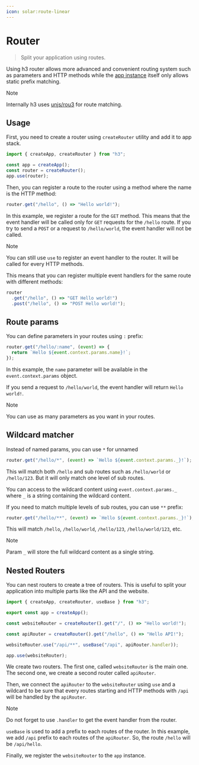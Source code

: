 ```yaml
---
icon: solar:route-linear
---
```


# Router

> Split your application using routes.

Using h3 router allows more advanced and convenient routing system such as parameters and HTTP methods while the [app instance](/guide/app) itself only allows static prefix matching.

> [!NOTE]
> Internally h3 uses [unjs/rou3](https://rou3.unjs.io) for route matching.

## Usage

First, you need to create a router using `createRouter` utility and add it to app stack.

```js
import { createApp, createRouter } from "h3";

const app = createApp();
const router = createRouter();
app.use(router);
```

Then, you can register a route to the router using a method where the name is the HTTP method:

```js
router.get("/hello", () => "Hello world!");
```

In this example, we register a route for the `GET` method. This means that the event handler will be called only for `GET` requests for the `/hello` route. If you try to send a `POST` or a request to `/hello/world`, the event handler will not be called.

> [!NOTE]
> You can still use `use` to register an event handler to the router. It will be called for every HTTP methods.

This means that you can register multiple event handlers for the same route with different methods:

```js
router
  .get("/hello", () => "GET Hello world!")
  .post("/hello", () => "POST Hello world!");
```

## Route params

You can define parameters in your routes using `:` prefix:

```js
router.get("/hello/:name", (event) => {
  return `Hello ${event.context.params.name}!`;
});
```

In this example, the `name` parameter will be available in the `event.context.params` object.

If you send a request to `/hello/world`, the event handler will return `Hello world!`.

> [!NOTE]
> You can use as many parameters as you want in your routes.

## Wildcard matcher

Instead of named params, you can use `*` for unnamed

```js
router.get("/hello/*", (event) => `Hello ${event.context.params._}!`);
```

This will match both `/hello` and sub routes such as `/hello/world` or `/hello/123`. But it will only match one level of sub routes.

You can access to the wildcard content using `event.context.params._` where `_` is a string containing the wildcard content.

If you need to match multiple levels of sub routes, you can use `**` prefix:

```js
router.get("/hello/**", (event) => `Hello ${event.context.params._}!`);
```

This will match `/hello`, `/hello/world`, `/hello/123`, `/hello/world/123`, etc.

> [!NOTE]
> Param `_` will store the full wildcard content as a single string.

## Nested Routers

You can nest routers to create a tree of routers. This is useful to split your application into multiple parts like the API and the website.

```js
import { createApp, createRouter, useBase } from "h3";

export const app = createApp();

const websiteRouter = createRouter().get("/", () => "Hello world!");

const apiRouter = createRouter().get("/hello", () => "Hello API!");

websiteRouter.use("/api/**", useBase("/api", apiRouter.handler));

app.use(websiteRouter);
```

We create two routers. The first one, called `websiteRouter` is the main one. The second one, we create a second router called `apiRouter`.

Then, we connect the `apiRouter` to the `websiteRouter` using `use` and a wildcard to be sure that every routes starting and HTTP methods with `/api` will be handled by the `apiRouter`.

> [!NOTE]
> Do not forget to use `.handler` to get the event handler from the router.

`useBase` is used to add a prefix to each routes of the router. In this example, we add `/api` prefix to each routes of the `apiRouter`. So, the route `/hello` will be `/api/hello`.

Finally, we register the `websiteRouter` to the `app` instance.
